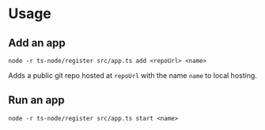 # Usage

## Add an app

`node -r ts-node/register src/app.ts add <repoUrl> <name>`

Adds a public git repo hosted at `repoUrl` with the name `name` to local hosting.

## Run an app

`node -r ts-node/register src/app.ts start <name>`